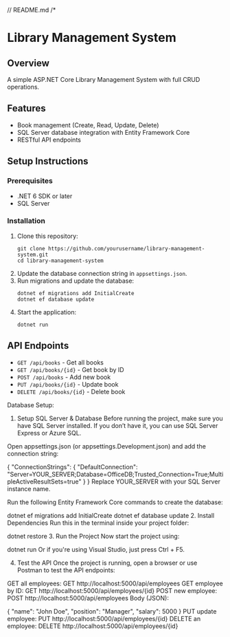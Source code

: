 // README.md
/*
# Library Management System

## Overview
A simple ASP.NET Core Library Management System with full CRUD operations.

## Features
- Book management (Create, Read, Update, Delete)
- SQL Server database integration with Entity Framework Core
- RESTful API endpoints

## Setup Instructions
### Prerequisites
- .NET 6 SDK or later
- SQL Server

### Installation
1. Clone this repository:
   ```
   git clone https://github.com/yourusername/library-management-system.git
   cd library-management-system
   ```
2. Update the database connection string in `appsettings.json`.
3. Run migrations and update the database:
   ```
   dotnet ef migrations add InitialCreate
   dotnet ef database update
   ```
4. Start the application:
   ```
   dotnet run
   ```

## API Endpoints
- `GET /api/books` - Get all books
- `GET /api/books/{id}` - Get book by ID
- `POST /api/books` - Add new book
- `PUT /api/books/{id}` - Update book
- `DELETE /api/books/{id}` - Delete book



Database Setup:
1. Setup SQL Server & Database
Before running the project, make sure you have SQL Server installed. If you don’t have it, you can use SQL Server Express or Azure SQL.

Open appsettings.json (or appsettings.Development.json) and add the connection string:

{
    "ConnectionStrings": {
        "DefaultConnection": "Server=YOUR_SERVER;Database=OfficeDB;Trusted_Connection=True;MultipleActiveResultSets=true"
    }
}
Replace YOUR_SERVER with your SQL Server instance name.

Run the following Entity Framework Core commands to create the database:


dotnet ef migrations add InitialCreate
dotnet ef database update
2. Install Dependencies
Run this in the terminal inside your project folder:


dotnet restore
3. Run the Project
Now start the project using:


dotnet run
Or if you're using Visual Studio, just press Ctrl + F5.

4. Test the API
Once the project is running, open a browser or use Postman to test the API endpoints:

GET all employees:
GET http://localhost:5000/api/employees
GET employee by ID:
GET http://localhost:5000/api/employees/{id}
POST new employee:
POST http://localhost:5000/api/employees
Body (JSON):

{
    "name": "John Doe",
    "position": "Manager",
    "salary": 5000
}
PUT update employee:
PUT http://localhost:5000/api/employees/{id}
DELETE an employee:
DELETE http://localhost:5000/api/employees/{id}

 

